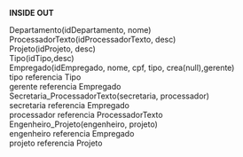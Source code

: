 **INSIDE OUT**


Departamento(idDepartamento, nome)<br>
ProcessadorTexto(idProcessadorTexto, desc)<br>
Projeto(idProjeto, desc)<br>
Tipo(idTipo,desc)<br>
Empregado(idEmpregado, nome, cpf, tipo, crea(null),gerente)<br>
	tipo referencia Tipo<br>
	gerente referencia Empregado<br>
Secretaria_ProcessadorTexto(secretaria, processador)<br>
	secretaria referencia Empregado<br>
	processador referencia ProcessadorTexto<br>
Engenheiro_Projeto(engenheiro, projeto)<br>
	engenheiro referencia Empregado<br>
	projeto referencia Projeto<br>
	
